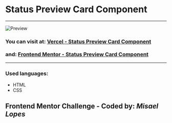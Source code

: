 <h1> Status Preview Card Component </h1>
<hr>
<img src="https://user-images.githubusercontent.com/66078558/118527529-4e52cc00-b739-11eb-9dcc-433f1c05fe7b.png" alt="Preview">
<h3>You can visit at: <a href="https://stats-preview-card-beta.vercel.app/" target="_blank">Vercel - Status Preview Card Component</a>
<br><br> and: <a href="https://www.frontendmentor.io/solutions/status-preview-card-with-html-and-css-_cTf1gRsF" target="_blank">Frontend Mentor - Status Preview Card Component</a>
</h3>
<hr>
<h3>Used languages:</h3>
<ul>
  <li>HTML</li>
  <li>CSS</li>
 </ul>
<h2> Frontend Mentor Challenge - Coded by: <em>Misael Lopes </em></h2>
